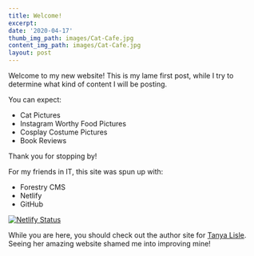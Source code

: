```yaml
---
title: Welcome!
excerpt: 
date: '2020-04-17'
thumb_img_path: images/Cat-Cafe.jpg
content_img_path: images/Cat-Cafe.jpg
layout: post
---
```


Welcome to my new website! This is my lame first post, while I try to determine what kind of content I will be posting.

You can expect:

* Cat Pictures
* Instagram Worthy Food Pictures
* Cosplay Costume Pictures
* Book Reviews

Thank you for stopping by!

For my friends in IT, this site was spun up with:

- Forestry CMS
- Netlify
- GitHub

[![Netlify Status](https://api.netlify.com/api/v1/badges/4187dbcf-f661-4163-bf96-e954351c81e9/deploy-status)](https://app.netlify.com/sites/melissa-kendall-author-a32b7/deploys)

While you are here, you should check out the author site for [Tanya Lisle](http://tanyalisle.com/). Seeing her amazing website shamed me into improving mine!